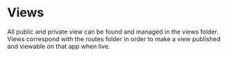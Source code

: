 # Views

All public and private view can be found and managed in the views folder. Views correspond with the routes folder in order to make a view published and viewable on that app when live.